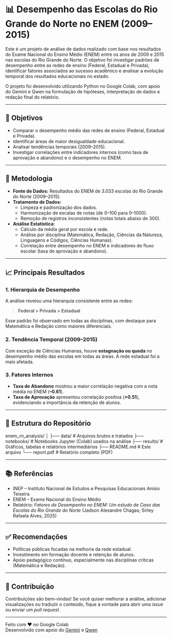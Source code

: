 # 📊 Desempenho das Escolas do Rio Grande do Norte no ENEM (2009–2015)

Este é um projeto de análise de dados realizado com base nos resultados do Exame Nacional do Ensino Médio (ENEM) entre os anos de 2009 e 2015 nas escolas do Rio Grande do Norte. O objetivo foi investigar padrões de desempenho entre as redes de ensino (Federal, Estadual e Privada), identificar fatores associados ao sucesso acadêmico e analisar a evolução temporal dos resultados educacionais no estado.

O projeto foi desenvolvido utilizando Python no Google Colab, com apoio do Gemini e Qwen na formulação de hipóteses, interpretação de dados e redação final do relatório.

---

## 📌 Objetivos

- Comparar o desempenho médio das redes de ensino (Federal, Estadual e Privada).
- Identificar áreas de maior desigualdade educacional.
- Analisar tendências temporais (2009–2015).
- Investigar correlações entre indicadores internos (como taxa de aprovação e abandono) e o desempenho no ENEM.

---

## 🧪 Metodologia

- **Fonte de Dados:** Resultados do ENEM de 3.033 escolas do Rio Grande do Norte (2009–2015).
- **Tratamento de Dados:**
  - Limpeza e padronização dos dados.
  - Harmonização de escalas de notas (de 0–100 para 0–1000).
  - Remoção de registros inconsistentes (notas totais abaixo de 300).
- **Análise Estatística:**
  - Cálculo da média geral por escola e rede.
  - Análise por disciplina (Matemática, Redação, Ciências da Natureza, Linguagens e Códigos, Ciências Humanas).
  - Correlação entre desempenho no ENEM e indicadores de fluxo escolar (taxa de aprovação e abandono).

---

## 📈 Principais Resultados

### 1. Hierarquia de Desempenho
A análise revelou uma hierarquia consistente entre as redes:
> **Federal > Privada > Estadual**

Esse padrão foi observado em todas as disciplinas, com destaque para Matemática e Redação como maiores diferenciais.

### 2. Tendência Temporal (2009–2015)
Com exceção de Ciências Humanas, houve **estagnação ou queda** no desempenho médio das escolas em todas as áreas. A rede estadual foi a mais afetada.

### 3. Fatores Internos
- **Taxa de Abandono** mostrou a maior correlação negativa com a nota média no ENEM (**–0.61**).
- **Taxa de Aprovação** apresentou correlação positiva (**+0.51**), evidenciando a importância da retenção de alunos.

---

## 📁 Estrutura do Repositório

enem_rn_analysis/
│
├── data/ # Arquivos brutos e tratados
├── notebooks/ # Notebooks Jupyter (Colab) usados na análise
├── results/ # Gráficos, tabelas e relatórios intermediários
├── README.md # Este arquivo
└── report.pdf # Relatório completo (PDF)


---

## 📚 Referências

- INEP – Instituto Nacional de Estudos e Pesquisas Educacionais Anísio Teixeira
- ENEM – Exame Nacional do Ensino Médio
- Relatório: *Fatores de Desempenho no ENEM: Um estudo de Caso das Escolas do Rio Grande do Norte* (Jadson Alexandre Chagas; Sirley Rafaela Alves, 2025)

---

## ✅ Recomendações

- Políticas públicas focadas na melhoria da rede estadual.
- Investimento em formação docente e retenção de alunos.
- Apoio pedagógico contínuo, especialmente nas disciplinas críticas (Matemática e Redação).

---

## 🤝 Contribuição

Contribuições são bem-vindas! Se você quiser melhorar a análise, adicionar visualizações ou traduzir o conteúdo, fique à vontade para abrir uma _issue_ ou enviar um _pull request_.

---

Feito com ❤️ no Google Colab  
Desenvolvido com apoio do [Gemini](https://gemini.google.com/)  e [Qwen](https://qwenlm.github.io/) 

